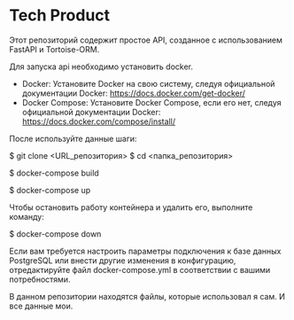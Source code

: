 # Tech Product
Этот репозиторий содержит простое API, созданное с использованием FastAPI и Tortoise-ORM.

Для запуска api необходимо установить docker.
- Docker: Установите Docker на свою систему, следуя официальной документации Docker: https://docs.docker.com/get-docker/
- Docker Compose: Установите Docker Compose, если его нет, следуя официальной документации Docker: https://docs.docker.com/compose/install/

После используйте данные шаги:

$ git clone <URL_репозитория>
$ cd <папка_репозитория>


$ docker-compose build

$ docker-compose up


Чтобы остановить работу контейнера и удалить его, выполните команду:

$ docker-compose down


Если вам требуется настроить параметры подключения к базе данных PostgreSQL или внести другие изменения в конфигурацию, отредактируйте файл docker-compose.yml в соответствии с вашими потребностями.


В данном репозитории находятся файлы, которые использовал я сам. И все данные мои.
